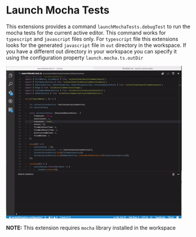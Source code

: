 # Launch Mocha Tests

This extensions provides a command `launchMochaTests.debugTest` to run the mocha tests for the current active editor.
This command works for `typescript` and `javascript` files only. For `typescript` file this extensions looks for the generated
`javascript` file in `out` directory in the workspace. If you have a different out directory in your workspace you can
specify it using the configuration property `launch.mocha.ts.outDir`

![Launch Mocha Tests](launch-mocha-tests.gif)

**NOTE:** This extension requires `mocha` library installed in the workspace